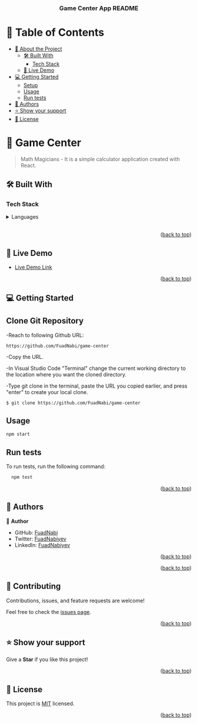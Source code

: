 <div align="center">
  <h3><b>Game Center App README</b></h3>

</div>

<a name="readme-top"></a>

# 📗 Table of Contents

- [📖 About the Project](#about-project)
  - [🛠 Built With](#built-with)
    - [Tech Stack](#tech-stack)
  - [🚀 Live Demo](#live-demo)
- [💻 Getting Started](#getting-started)
  - [Setup](#setup)
  - [Usage](#usage)
  - [Run tests](#run-tests)
- [👥 Authors](#authors)
- [⭐️ Show your support](#support)
- [📝 License](#license)

<!-- PROJECT DESCRIPTION -->

# 📖 Game Center <a name="about-project"></a>

> Math Magicians - It is a simple calculator application created with React.

## 🛠 Built With <a name="built-with"></a>

### Tech Stack <a name="tech-stack"></a>

<details>
  <summary>Languages</summary>
  <ul>
    <li>Html/CSS</li>
    <li>JavaScript</li>
    <li>React</li>
  </ul>
</details>

<!-- Features -->
<br>

<p align="right">(<a href="#readme-top">back to top</a>)</p>

<!-- LIVE DEMO -->

## 🚀 Live Demo <a name="live-demo"></a>

- [Live Demo Link](https://github.com/FuadNabi/game-center)

<p align="right">(<a href="#readme-top">back to top</a>)</p>

<!-- GETTING STARTED -->

## 💻 Getting Started <a name="getting-started"></a>

## Clone Git Repository <a name="setup"></a>

-Reach to following Github URL:

```
https://github.com/FuadNabi/game-center

```

-Copy the URL.

-In Visual Studio Code "Terminal" change the current working directory to the location where you want the cloned directory.

-Type git clone in the terminal, paste the URL you copied earlier, and press "enter" to create your local clone.

```
$ git clone https://github.com/FuadNabi/game-center
```


## Usage <a name="usage"></a>

```
npm start
```

## Run tests <a name="run-tests"></a>

To run tests, run the following command:

```sh
  npm test
```


<p align="right">(<a href="#readme-top">back to top</a>)</p>

<!-- AUTHORS -->

## 👥 Authors <a name="authors"></a>

👤 **Author**

- GitHub: [FuadNabi](https://github.com/FuadNabi)
- Twitter: [FuadNabiyev](https://twitter.com/FuadNabiyev_)
- LinkedIn: [FuadNabiyev](https://www.linkedin.com/in/fuad-nabiyev/)

<p align="right">(<a href="#readme-top">back to top</a>)</p>

<!-- FUTURE FEATURES -->

<p align="right">(<a href="#readme-top">back to top</a>)</p>

<!-- CONTRIBUTING -->

## 🤝 Contributing <a name="contributing"></a>

Contributions, issues, and feature requests are welcome!

Feel free to check the [issues page](https://github.com/FuadNabi/game-center/issues).

<p align="right">(<a href="#readme-top">back to top</a>)</p>

<!-- SUPPORT -->

## ⭐️ Show your support <a name="support"></a>

Give a **Star** if you like this project!

<p align="right">(<a href="#readme-top">back to top</a>)</p>


<!-- LICENSE -->

## 📝 License <a name="license"></a>

This project is [MIT](https://github.com/FuadNabi/game-center/blob/dev/LICENSE) licensed.

<p align="right">(<a href="#readme-top">back to top</a>)</p>
